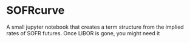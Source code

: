 # SOFRcurve
A small jupyter notebook that creates a term structure from the implied rates of SOFR futures. Once LIBOR is gone, you might need it
